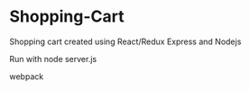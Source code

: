 # Shopping-Cart
Shopping cart created using React/Redux Express and Nodejs

Run with 
node server.js

webpack
